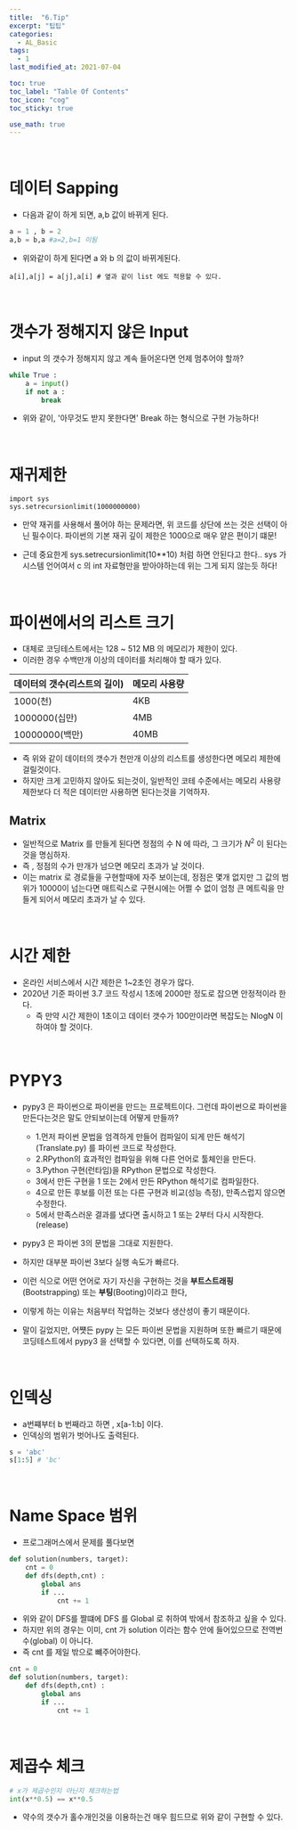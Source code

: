 ```yaml
---
title:  "6.Tip"
excerpt: "팁팁"
categories:
  - AL_Basic
tags:
  - 1
last_modified_at: 2021-07-04

toc: true
toc_label: "Table Of Contents"
toc_icon: "cog"
toc_sticky: true

use_math: true
---
```


<br>

# 데이터 Sapping

- 다음과 같이 하게 되면, a,b 값이 바뀌게 된다.

```python
a = 1 , b = 2
a,b = b,a #a=2,b=1 이됨
```

- 위와같이 하게 된다면 a 와  b 의 값이 바뀌게된다. 

```
a[i],a[j] = a[j],a[i] # 옆과 같이 list 에도 적용할 수 있다. 
```

<br>

# 갯수가 정해지지 않은 Input

- input 의 갯수가 정해지지 않고 계속 들어온다면 언제 멈추어야 할까? 

```python
while True : 
    a = input()
    if not a :
        break
```

- 위와 같이, '아무것도 받지 못한다면'  Break 하는 형식으로 구현 가능하다!

<br>

# 재귀제한

```
import sys
sys.setrecursionlimit(1000000000)
```

- 만약 재귀를 사용해서 풀어야 하는 문제라면, 위 코드를 상단에 쓰는 것은 선택이 아닌 필수이다. 파이썬의 기본 재귀 깊이 제한은 1000으로 매우 얕은 편이기 떄문! 

- 근데 중요한게 sys.setrecursionlimit(10**10) 처럼 하면 안된다고 한다.. sys 가 시스템 언어여서 c 의 int 자료형만을 받아야하는데 위는 그게 되지 않는듯 하다! 

<br>

# 파이썬에서의 리스트 크기

- 대체로 코딩테스트에서는 128 ~ 512 MB 의 메모리가 제한이 있다. 
- 이러한 경우 수백만개 이상의 데이터를 처리해야 할 때가 있다. 

| 데이터의 갯수(리스트의 길이) | 메모리 사용량 |
| ---------------------------- | ------------- |
| 1000(천)                     | 4KB           |
| 1000000(십만)                | 4MB           |
| 10000000(백만)               | 40MB          |

- 즉 위와 같이 데이터의 갯수가 천만개 이상의 리스트를 생성한다면 메모리 제한에 걸릴것이다. 
- 하지만 크게 고민하지 않아도 되는것이, 일반적인 코테 수준에서는 메모리 사용량 제한보다 더 적은 데이터만 사용하면 된다는것을 기억하자. 

## Matrix 

- 일반적으로 Matrix 를 만들게 된다면 정점의 수 N 에 따라, 그 크기가 $N^2$ 이 된다는 것을 명심하자.
-  즉 , 정점의 수가 만개가 넘으면 메모리 초과가 날 것이다.
  - 이는 matrix 로 경로들을 구현할때에 자주 보이는데, 정점은 몇개 없지만 그 값의 범위가 10000이 넘는다면 매트릭스로 구현시에는 어쩔 수 없이 엄청 큰 메트릭을 만들게 되어서 메모리 초과가 날 수 있다.



 <br>

# 시간 제한

- 온라인 서비스에서 시간 제한은 1~2초인 경우가 많다.
- 2020년 기준 파이썬 3.7 코드 작성시 1초에 2000만 정도로 잡으면 안정적이라 한다. 
  - 즉 만약 시간 제한이 1초이고 데이터 갯수가 100만이라면 복잡도는 NlogN 이하여야 할 것이다.

<br>

# PYPY3

- pypy3 은 파이썬으로 파이썬을 만드는 프로젝트이다. 그런데 파이썬으로 파이썬을 만든다는것은 말도 안되보이는데 어떻게 만들까? 
  - 1.먼저 파이썬 문법을 엄격하게 만들어 컴파일이 되게 만든 해석기 (Translate.py) 를 파이썬 코드로 작성한다. 
  - 2.RPython의 효과적인 컴파일을 위해 다른 언어로 툴체인을 만든다.
  - 3.Python 구현(런타임)을 RPython 문법으로 작성한다.
  - 3에서 만든 구현을 1 또는 2에서 만든 RPython 해석기로 컴파일한다.
  - 4으로 만든 후보를 이전 또는 다른 구현과 비교(성능 측정), 만족스럽지 않으면 수정한다.
  - 5에서 만족스러운 결과를 냈다면 출시하고 1 또는 2부터 다시 시작한다.(release)
- pypy3 은 파이썬 3의 문법을 그대로 지원한다.
- 하지만 대부분 파이썬 3보다 실행 속도가 빠르다. 

- 이런 식으로 어떤 언어로 자기 자신을 구현하는 것을 **부트스트래핑**(Bootstrapping) 또는 **부팅**(Booting)이라고 한다,
- 이렇게 하는 이유는 처음부터 작업하는 것보다 생산성이 좋기 때문이다.
- 말이 길었지만, 어쩃든 pypy 는 모든 파이썬 문법을 지원하며 또한 빠르기 때문에 코딩테스트에서 pypy3 을 선택할 수 있다면, 이를 선택하도록 하자. 

<br>

# 인덱싱

- a번쨰부터 b 번째라고 하면 , x[a-1:b] 이다. 
- 인덱싱의 범위가 벗어나도 출력된다. 

```python
s = 'abc'
s[1:5] # 'bc'
```

<br>

# Name Space 범위

- 프로그래머스에서 문제를 풀다보면 

```python
def solution(numbers, target):
    cnt = 0 
    def dfs(depth,cnt) :
        global ans
        if ... 
        	cnt += 1 
```

- 위와 같이 DFS를 짤떄에 DFS 를 Global 로 취하여 밖에서 참조하고 싶을 수 있다. 
- 하지만 위의 경우는 이미, cnt 가 solution 이라는 함수 안에 들어있으므로 전역번수(global) 이 아니다. 
- 즉 cnt 를 제일 밖으로 뺴주어야한다. 

```python
cnt = 0 
def solution(numbers, target):
    def dfs(depth,cnt) :
        global ans
        if ... 
        	cnt += 1 
```

<br>

# 제곱수 체크

```python
# x가 제곱수인지 아닌지 체크하는법
int(x**0.5) == x**0.5 
```

- 약수의 갯수가 홀수개인것을 이용하는건 매우 힘드므로 위와 같이 구현할 수 있다.
